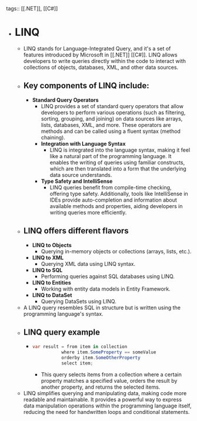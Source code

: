 tags:: [[.NET]], [[C#]]

- # LINQ
	- LINQ stands for Language-Integrated Query, and it's a set of features introduced by Microsoft in [[.NET]] [[C#]]. LINQ allows developers to write queries directly within the code to interact with collections of objects, databases, XML, and other data sources.
	- ## Key components of LINQ include:
		- **Standard Query Operators**
			- LINQ provides a set of standard query operators that allow developers to perform various operations (such as filtering, sorting, grouping, and joining) on data sources like arrays, lists, databases, XML, and more. These operators are methods and can be called using a fluent syntax (method chaining).
			- **Integration with Language Syntax**
				- LINQ is integrated into the language syntax, making it feel like a natural part of the programming language. It enables the writing of queries using familiar constructs, which are then translated into a form that the underlying data source understands.
			- **Type Safety and IntelliSense**
				- LINQ queries benefit from compile-time checking, offering type safety. Additionally, tools like IntelliSense in IDEs provide auto-completion and information about available methods and properties, aiding developers in writing queries more efficiently.
	- ## LINQ offers different flavors
		- **LINQ to Objects**
			- Querying in-memory objects or collections (arrays, lists, etc.).
		- **LINQ to XML**
			- Querying XML data using LINQ syntax.
		- **LINQ to SQL**
			- Performing queries against SQL databases using LINQ.
		- **LINQ to Entities**
			- Working with entity data models in Entity Framework.
		- **LINQ to DataSet**
			- Querying DataSets using LINQ.
	- A LINQ query resembles SQL in structure but is written using the programming language's syntax.
	- ## LINQ query example
		- ```c#
		  var result = from item in collection
		             where item.SomeProperty == someValue
		             orderby item.SomeOtherProperty
		             select item;
		  ```
			- This query selects items from a collection where a certain property matches a specified value, orders the result by another property, and returns the selected items.
	- LINQ simplifies querying and manipulating data, making code more readable and maintainable. It provides a powerful way to express data manipulation operations within the programming language itself, reducing the need for handwritten loops and conditional statements.